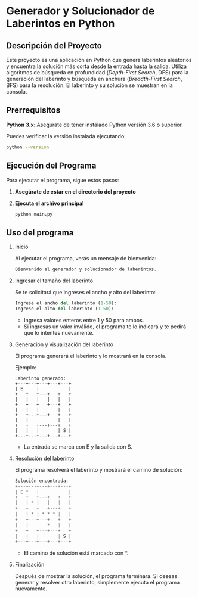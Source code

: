 # Generador y Solucionador de Laberintos en Python

## Descripción del Proyecto

Este proyecto es una aplicación en Python que genera laberintos aleatorios y encuentra la solución más corta desde la entrada hasta la salida. Utiliza algoritmos de búsqueda en profundidad (*Depth-First Search*, DFS) para la generación del laberinto y búsqueda en anchura (*Breadth-First Search*, BFS) para la resolución. El laberinto y su solución se muestran en la consola.

## Prerrequisitos

**Python 3.x**: Asegúrate de tener instalado Python versión 3.6 o superior.

Puedes verificar la versión instalada ejecutando:

```bash
python --version
```

## Ejecución del Programa

Para ejecutar el programa, sigue estos pasos:

1. **Asegúrate de estar en el directorio del proyecto**

2. **Ejecuta el archivo principal**

    ```bash	
    python main.py
    ```	

## Uso del programa

1. Inicio

    Al ejecutar el programa, verás un mensaje de bienvenida:

    ```python
    Bienvenido al generador y solucionador de laberintos.
    ```

2. Ingresar el tamaño del laberinto

    Se te solicitará que ingreses el ancho y alto del laberinto:

    ```python
    Ingrese el ancho del laberinto (1-50):
    Ingrese el alto del laberinto (1-50):
    ```
    - Ingresa valores enteros entre 1 y 50 para ambos.
    - Si ingresas un valor inválido, el programa te lo indicará y te pedirá que lo intentes nuevamente.

3. Generación y visualización del laberinto

    El programa generará el laberinto y lo mostrará en la consola.

    Ejemplo:

    ```pyhton
    Laberinto generado:
    +---+---+---+---+---+
    | E     |           |
    +   +   +---+   +   +
    |   |   |   |   |   |
    +   +   +   +---+   +
    |   |   |       |   |
    +   +---+---+   +   +
    |   |           |   |
    +   +   +---+---+   +
    |   |   |       | S |
    +---+---+---+---+---+
    ```

    - La entrada se marca con E y la salida con S.

4. Resolución del laberinto

    El programa resolverá el laberinto y mostrará el camino de solución:

    ```python
    Solución encontrada:
    +---+---+---+---+---+
    | E *   |           |
    +   +   +---+   +   +
    |   | * |   |   |   |
    +   +   +   +---+   +
    |   | * | * * * |   |
    +   +---+---+   +   +
    |   |       *   |   |
    +   +   +---+---+   +
    |   |   |       | S |
    +---+---+---+---+---+
    ```

    - El camino de solución está marcado con *.

5. Finalización

    Después de mostrar la solución, el programa terminará. Si deseas generar y resolver otro laberinto, simplemente ejecuta el programa nuevamente.